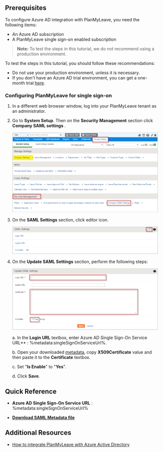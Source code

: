 ## Prerequisites

To configure Azure AD integration with PlanMyLeave, you need the following items:

- An Azure AD subscription
- A PlanMyLeave single sign-on enabled subscription

> **Note:**
> To test the steps in this tutorial, we do not recommend using a production environment.

To test the steps in this tutorial, you should follow these recommendations:

- Do not use your production environment, unless it is necessary.
- If you don't have an Azure AD trial environment, you can get a one-month trial [here](https://azure.microsoft.com/pricing/free-trial/).

### Configuring PlanMyLeave for single sign-on

1. In a different web browser window, log into your PlanMyLeave tenant as an administrator.

2. Go to **System Setup**. Then on the **Security Management** section click **Company SAML settings** .

	![Configure Single Sign-On On App Side](./media/tutorial_planmyleave_002.png) 

3. On the **SAML Settings** section, click editor icon.

	![Configure Single Sign-On On App Side](./media/tutorial_planmyleave_003.png)

4. On the **Update SAML Settings** section, perform the following steps:

	![Configure Single Sign-On On App Side](./media/tutorial_planmyleave_004.png)

	a.  In the **Login URL** textbox, enter Azure AD Single Sign-On Service URL** : %metadata:singleSignOnServiceUrl%.

    b.  Open your downloaded [metadata](%metadata:metadataDownloadUrl%), copy  **X509Certificate** value and then paste it to the **Certificate** textbox.

	c. Set "**Is Enable**" to "**Yes**".

	d. Click **Save**. 




## Quick Reference

* **Azure AD Single Sign-On Service URL** : %metadata:singleSignOnServiceUrl%

* **[Download SAML Metadata file](%metadata:metadataDownloadUrl%)**



## Additional Resources

* [How to integrate PlanMyLeave with Azure Active Directory](https://docs.microsoft.com/azure/active-directory/active-directory-saas-planmyleave-tutorial)
